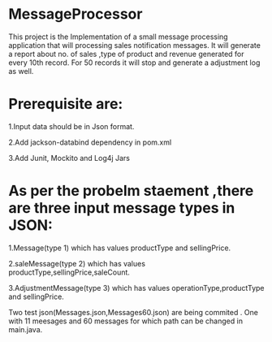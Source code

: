 # MessageProcessor

This project is the Implementation of a small message processing application that will processing sales notification messages.
It will generate a report about no. of sales ,type of product and revenue generated for every 10th record.
For 50 records it will stop and generate a adjustment log as well.

# Prerequisite are:

1.Input data should be in Json format.

2.Add jackson-databind dependency in pom.xml

3.Add Junit, Mockito and Log4j Jars

# As per the probelm staement ,there are three input message types in JSON:

1.Message(type 1) which has values productType and sellingPrice.

2.saleMessage(type 2) which has values productType,sellingPrice,saleCount.

3.AdjustmentMessage(type 3) which has values operationType,productType and sellingPrice.

Two test json(Messages.json,Messages60.json) are being commited .
One with 11 meesages and 60 messages for which path can be changed in main.java.
